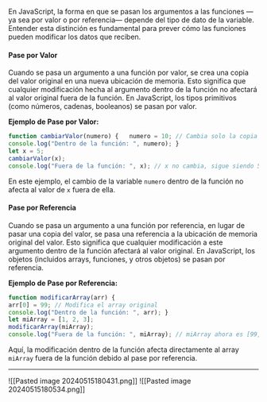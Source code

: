 En JavaScript, la forma en que se pasan los argumentos a las funciones —ya sea por valor o por referencia— depende del tipo de dato de la variable. Entender esta distinción es fundamental para prever cómo las funciones pueden modificar los datos que reciben.

#### Pase por Valor

Cuando se pasa un argumento a una función por valor, se crea una copia del valor original en una nueva ubicación de memoria. Esto significa que cualquier modificación hecha al argumento dentro de la función no afectará al valor original fuera de la función. En JavaScript, los tipos primitivos (como números, cadenas, booleanos) se pasan por valor.

**Ejemplo de Pase por Valor:**


```js
function cambiarValor(numero) {   numero = 10; // Cambia solo la copia local de la variable   
console.log("Dentro de la función: ", numero); }  
let x = 5; 
cambiarValor(x); 
console.log("Fuera de la función: ", x); // x no cambia, sigue siendo 5
```

En este ejemplo, el cambio de la variable `numero` dentro de la función no afecta al valor de `x` fuera de ella.

#### Pase por Referencia

Cuando se pasa un argumento a una función por referencia, en lugar de pasar una copia del valor, se pasa una referencia a la ubicación de memoria original del valor. Esto significa que cualquier modificación a este argumento dentro de la función afectará al valor original. En JavaScript, los objetos (incluidos arrays, funciones, y otros objetos) se pasan por referencia.

**Ejemplo de Pase por Referencia:**


```js
function modificarArray(arr) {   
arr[0] = 99; // Modifica el array original   
console.log("Dentro de la función: ", arr); }  
let miArray = [1, 2, 3]; 
modificarArray(miArray); 
console.log("Fuera de la función: ", miArray); // miArray ahora es [99, 2, 3]
```

Aquí, la modificación dentro de la función afecta directamente al array `miArray` fuera de la función debido al pase por referencia.

---
![[Pasted image 20240515180431.png]]
![[Pasted image 20240515180534.png]]